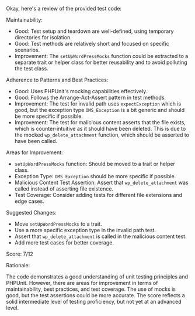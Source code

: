 Okay, here's a review of the provided test code:

Maintainability:

*   Good: Test setup and teardown are well-defined, using temporary directories for isolation.
*   Good: Test methods are relatively short and focused on specific scenarios.
*   Improvement: The `setUpWordPressMocks` function could be extracted to a separate trait or helper class for better reusability and to avoid polluting the test class.

Adherence to Patterns and Best Practices:

*   Good: Uses PHPUnit's mocking capabilities effectively.
*   Good: Follows the Arrange-Act-Assert pattern in test methods.
*   Improvement: The test for invalid path uses `expectException` which is good, but the exception type `OMS_Exception` is a bit generic and should be more specific if possible.
*   Improvement: The test for malicious content asserts that the file exists, which is counter-intuitive as it should have been deleted. This is due to the mocked `wp_delete_attachment` function, which should be asserted to have been called.

Areas for Improvement:

*   `setUpWordPressMocks` function: Should be moved to a trait or helper class.
*   Exception Type: `OMS_Exception` should be more specific if possible.
*   Malicious Content Test Assertion: Assert that `wp_delete_attachment` was called instead of asserting file existence.
*   Test Coverage: Consider adding tests for different file extensions and edge cases.

Suggested Changes:

*   Move `setUpWordPressMocks` to a trait.
*   Use a more specific exception type in the invalid path test.
*   Assert that `wp_delete_attachment` is called in the malicious content test.
*   Add more test cases for better coverage.

Score: 7/12

Rationale:

The code demonstrates a good understanding of unit testing principles and PHPUnit. However, there are areas for improvement in terms of maintainability, best practices, and test coverage. The use of mocks is good, but the test assertions could be more accurate. The score reflects a solid intermediate level of testing proficiency, but not yet at an advanced level.
